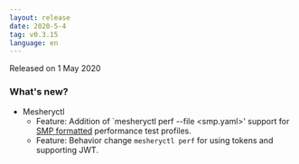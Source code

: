 ```yaml
---
layout: release
date: 2020-5-4
tag: v0.3.15
language: en
---
```


Released on 1 May 2020

### What's new?

- Mesheryctl
  - Feature: Addition of `mesheryctl perf --file <smp.yaml>' support for [SMP formatted](https://github.com/layer5io/service-mesh-performance) performance test profiles.
  - Feature: Behavior change `mesheryctl perf` for using tokens and supporting JWT.

